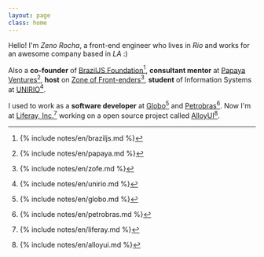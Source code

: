 ```yaml
---
layout: page
class: home
---
```


Hello! I'm *Zeno Rocha*, a front-end engineer who lives in *Rio* and works for an awesome company based in *LA* :)

Also a **co-founder** of <a rel="footnote" href="#fn:1">BrazilJS Foundation</a>[^1], **consultant mentor** at <a rel="footnote" href="#fn:2">Papaya Ventures</a>[^2], **host** on <a rel="footnote" href="#fn:3">Zone of Front-enders</a>[^3], **student** of Information Systems at <a rel="footnote" href="#fn:4">UNIRIO</a>[^4].

I used to work as a **software developer** at <a rel="footnote" href="#fn:5">Globo</a>[^5] and <a rel="footnote" href="#fn:6">Petrobras</a>[^6]. Now I'm at <a rel="footnote" href="#fn:7">Liferay, Inc.</a>[^7] working on a open source project called <a rel="footnote" href="#fn:8">AlloyUI</a>[^8].

[^1]: {% include notes/en/braziljs.md %}
[^2]: {% include notes/en/papaya.md %}
[^3]: {% include notes/en/zofe.md %}
[^4]: {% include notes/en/unirio.md %}
[^5]: {% include notes/en/globo.md %}
[^6]: {% include notes/en/petrobras.md %}
[^7]: {% include notes/en/liferay.md %}
[^8]: {% include notes/en/alloyui.md %}
